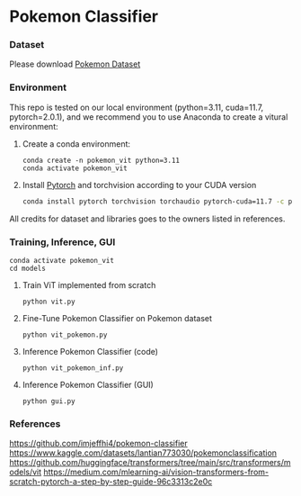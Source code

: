 # Pokemon Classifier

### Dataset
Please download [Pokemon Dataset](https://www.kaggle.com/datasets/lantian773030/pokemonclassification)


### Environment
This repo is tested on our local environment (python=3.11, cuda=11.7, pytorch=2.0.1), and we recommend you to use Anaconda to create a vitural environment:

1. Create a conda environment:
    ```
    conda create -n pokemon_vit python=3.11
    conda activate pokemon_vit
    ```

2. Install [Pytorch](https://pytorch.org/get-started/locally/) and torchvision according to your CUDA version

    ```bash
    conda install pytorch torchvision torchaudio pytorch-cuda=11.7 -c pytorch -c nvidia
    ```

All credits for dataset and libraries goes to the owners listed in references.


### Training, Inference, GUI
    conda activate pokemon_vit
    cd models

1. Train ViT implemented from scratch
    ```
    python vit.py
    ```

2. Fine-Tune Pokemon Classifier on Pokemon dataset
    ```
    python vit_pokemon.py
    ```

3. Inference Pokemon Classifier (code)
    ```
    python vit_pokemon_inf.py
    ```

4. Inference Pokemon Classifier (GUI)
    ```
    python gui.py
    ```


### References
https://github.com/imjeffhi4/pokemon-classifier
https://www.kaggle.com/datasets/lantian773030/pokemonclassification
https://github.com/huggingface/transformers/tree/main/src/transformers/models/vit
https://medium.com/mlearning-ai/vision-transformers-from-scratch-pytorch-a-step-by-step-guide-96c3313c2e0c